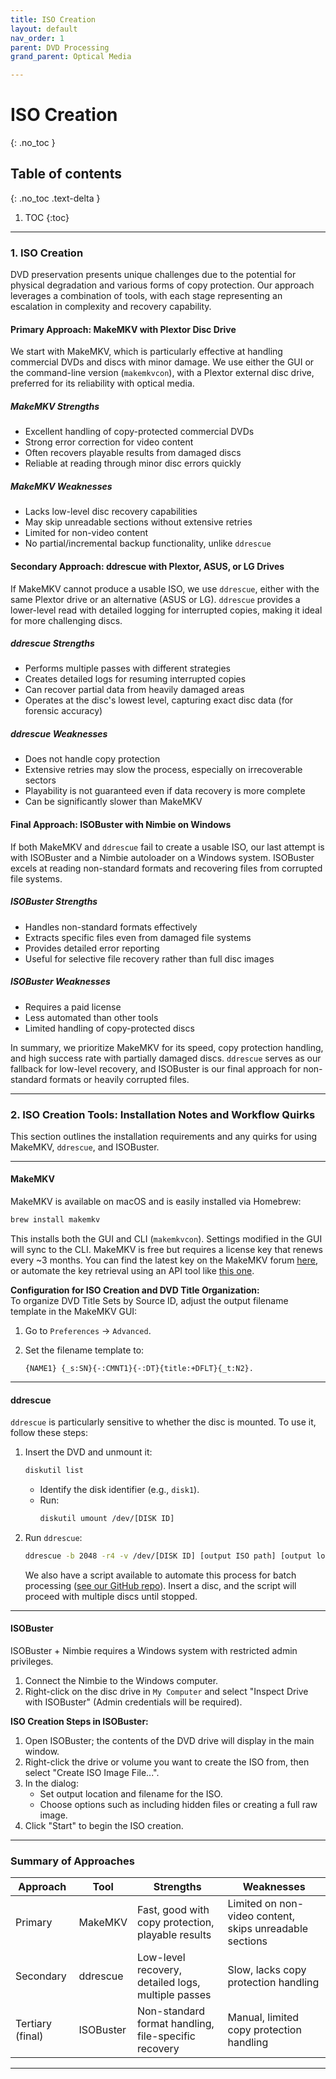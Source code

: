 ```yaml
---
title: ISO Creation
layout: default
nav_order: 1
parent: DVD Processing
grand_parent: Optical Media

---
```



# ISO Creation
{: .no_toc }

## Table of contents
{: .no_toc .text-delta }

1. TOC
{:toc}

---

### 1. ISO Creation

DVD preservation presents unique challenges due to the potential for physical degradation and various forms of copy protection. Our approach leverages a combination of tools, with each stage representing an escalation in complexity and recovery capability.

#### **Primary Approach: MakeMKV with Plextor Disc Drive**

We start with MakeMKV, which is particularly effective at handling commercial DVDs and discs with minor damage. We use either the GUI or the command-line version (`makemkvcon`), with a Plextor external disc drive, preferred for its reliability with optical media.

##### **MakeMKV Strengths**
- Excellent handling of copy-protected commercial DVDs
- Strong error correction for video content
- Often recovers playable results from damaged discs
- Reliable at reading through minor disc errors quickly

##### **MakeMKV Weaknesses**
- Lacks low-level disc recovery capabilities
- May skip unreadable sections without extensive retries
- Limited for non-video content
- No partial/incremental backup functionality, unlike `ddrescue`

#### **Secondary Approach: ddrescue with Plextor, ASUS, or LG Drives**

If MakeMKV cannot produce a usable ISO, we use `ddrescue`, either with the same Plextor drive or an alternative (ASUS or LG). `ddrescue` provides a lower-level read with detailed logging for interrupted copies, making it ideal for more challenging discs.

##### **ddrescue Strengths**
- Performs multiple passes with different strategies
- Creates detailed logs for resuming interrupted copies
- Can recover partial data from heavily damaged areas
- Operates at the disc's lowest level, capturing exact disc data (for forensic accuracy)

##### **ddrescue Weaknesses**
- Does not handle copy protection
- Extensive retries may slow the process, especially on irrecoverable sectors
- Playability is not guaranteed even if data recovery is more complete
- Can be significantly slower than MakeMKV

#### **Final Approach: ISOBuster with Nimbie on Windows**

If both MakeMKV and `ddrescue` fail to create a usable ISO, our last attempt is with ISOBuster and a Nimbie autoloader on a Windows system. ISOBuster excels at reading non-standard formats and recovering files from corrupted file systems.

##### **ISOBuster Strengths**
- Handles non-standard formats effectively
- Extracts specific files even from damaged file systems
- Provides detailed error reporting
- Useful for selective file recovery rather than full disc images

##### **ISOBuster Weaknesses**
- Requires a paid license
- Less automated than other tools
- Limited handling of copy-protected discs

In summary, we prioritize MakeMKV for its speed, copy protection handling, and high success rate with partially damaged discs. `ddrescue` serves as our fallback for low-level recovery, and ISOBuster is our final approach for non-standard formats or heavily corrupted files.

---

### 2. ISO Creation Tools: Installation Notes and Workflow Quirks

This section outlines the installation requirements and any quirks for using MakeMKV, `ddrescue`, and ISOBuster.

---

#### **MakeMKV**

MakeMKV is available on macOS and is easily installed via Homebrew:

```bash
brew install makemkv
```

This installs both the GUI and CLI (`makemkvcon`). Settings modified in the GUI will sync to the CLI. MakeMKV is free but requires a license key that renews every ~3 months. You can find the latest key on the MakeMKV forum [here](https://forum.makemkv.com/forum/viewtopic.php?t=1053), or automate the key retrieval using an API tool like [this one](https://github.com/AyrA/MakeMKV).

**Configuration for ISO Creation and DVD Title Organization:**  
To organize DVD Title Sets by Source ID, adjust the output filename template in the MakeMKV GUI:
1. Go to `Preferences` → `Advanced`.
2. Set the filename template to:

   ```
   {NAME1} {_s:SN}{-:CMNT1}{-:DT}{title:+DFLT}{_t:N2}.
   ```

---

#### **ddrescue**

`ddrescue` is particularly sensitive to whether the disc is mounted. To use it, follow these steps:

1. Insert the DVD and unmount it:
   ```bash
   diskutil list
   ```
   - Identify the disk identifier (e.g., `disk1`).
   - Run:
     ```bash
     diskutil umount /dev/[DISK ID]
     ```

2. Run `ddrescue`:
   ```bash
   ddrescue -b 2048 -r4 -v /dev/[DISK ID] [output ISO path] [output log path]
   ```

   We also have a script available to automate this process for batch processing ([see our GitHub repo](https://github.com/NYPL/ami-preservation/blob/main/ami_scripts/iso_creator.py)). Insert a disc, and the script will proceed with multiple discs until stopped.

---

#### **ISOBuster**

ISOBuster + Nimbie requires a Windows system with restricted admin privileges.

1. Connect the Nimbie to the Windows computer.
2. Right-click on the disc drive in `My Computer` and select "Inspect Drive with ISOBuster" (Admin credentials will be required).

**ISO Creation Steps in ISOBuster:**  
1. Open ISOBuster; the contents of the DVD drive will display in the main window.
2. Right-click the drive or volume you want to create the ISO from, then select "Create ISO Image File...".
3. In the dialog:
   - Set output location and filename for the ISO.
   - Choose options such as including hidden files or creating a full raw image.
4. Click "Start" to begin the ISO creation.

---

### Summary of Approaches

| Approach           | Tool       | Strengths                                          | Weaknesses                                         |
|--------------------|------------|----------------------------------------------------|----------------------------------------------------|
| Primary            | MakeMKV    | Fast, good with copy protection, playable results  | Limited on non-video content, skips unreadable sections |
| Secondary          | ddrescue   | Low-level recovery, detailed logs, multiple passes | Slow, lacks copy protection handling               |
| Tertiary (final)   | ISOBuster  | Non-standard format handling, file-specific recovery | Manual, limited copy protection handling           |

---